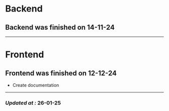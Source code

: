 # Backend

## Backend was finished on 14-11-24

---

# Frontend

## Frontend was finished on 12-12-24

- Create documentation

---

### **_Updated at :_** 26-01-25
